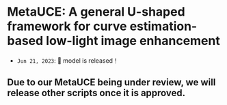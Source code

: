 # MetaUCE: A general U-shaped framework for curve estimation-based low-light image enhancement

- `Jun 21, 2023`: 🚀 model is released！

## Due to our MetaUCE being under review, we will release other scripts once it is approved.
